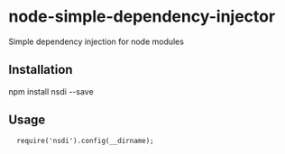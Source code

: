 # node-simple-dependency-injector
Simple dependency injection for node modules

## Installation

  npm install nsdi --save

## Usage

      require('nsdi').config(__dirname);
